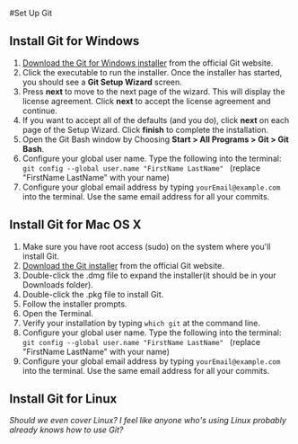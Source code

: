 #Set Up Git

## Install Git for Windows
1. [Download the Git for Windows installer](http://git-scm.com/download/win) from the official Git website. 
2. Click the executable to run the installer. Once the installer has started, you should see a **Git Setup Wizard** screen. 
3. Press **next** to move to the next page of the wizard. This will display the license agreement.  Click **next** to accept the license agreement and continue.
4. If you want to accept all of the defaults (and you do), click **next** on each page of the Setup Wizard. Click **finish** to complete the installation. 
5. Open the Git Bash window by Choosing **Start > All Programs > Git > Git Bash**.  
6. Configure your global user name. Type the following into the terminal: ```git config --global user.name "FirstName LastName" ``` (replace "FirstName LastName" with your name)
7. Configure your global email address by typing ```yourEmail@example.com``` into the terminal. Use the same email address for all your commits.


## Install Git for Mac OS X

1. Make sure you have root access (sudo) on the system where you'll install Git. 
2. [Download the Git installer](http://git-scm.com/downloads) from the official Git website. 
3. Double-click the .dmg file to expand the installer(it should be in your Downloads folder).
4. Double-click the .pkg file to install Git.
5. Follow the installer prompts. 
6. Open the Terminal.
7. Verify your installation by typing ```which git``` at the command line. 
8. Configure your global user name. Type the following into the terminal: ```git config --global user.name "FirstName LastName" ``` (replace "FirstName LastName" with your name)
9. Configure your global email address by typing ```yourEmail@example.com``` into the terminal. Use the same email address for all your commits. 

## Install Git for Linux

*Should we even cover Linux? I feel like anyone who's using Linux probably already knows how to use Git?*
